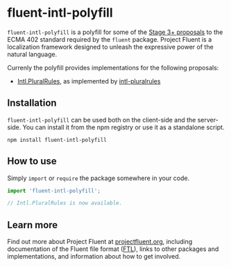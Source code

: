# fluent-intl-polyfill

`fluent-intl-polyfill` is a polyfill for some of the [Stage 3+ proposals][] to
the ECMA 402 standard required by the `fluent` package.  Project Fluent is
a localization framework designed to unleash the expressive power of the
natural language.

Currenly the polyfill provides implementations for the following proposals:

  - [Intl.PluralRules][], as implemented by [intl-pluralrules][]


## Installation

`fluent-intl-polyfill` can be used both on the client-side and the server-side.
You can install it from the npm registry or use it as a standalone script.

    npm install fluent-intl-polyfill


## How to use

Simply `import` or `require` the package somewhere in your code.

```javascript
import 'fluent-intl-polyfill';

// Intl.PluralRules is now available.
```


## Learn more

Find out more about Project Fluent at [projectfluent.org][], including
documentation of the Fluent file format ([FTL][]), links to other packages and
implementations, and information about how to get involved.


[Stage 3+ proposals]: https://github.com/tc39/ecma402#current-proposals
[Intl.PluralRules]:https://github.com/tc39/proposal-intl-plural-rules
[intl-pluralrules]: https://www.npmjs.com/package/intl-pluralrules
[projectfluent.org]: http://projectfluent.org
[FTL]: http://projectfluent.org/fluent/guide/
